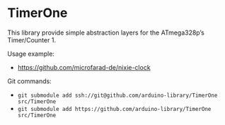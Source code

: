 # TimerOne
 
This library provide simple abstraction layers for the ATmega328p’s Timer/Counter 1. 


Usage example:
* https://github.com/microfarad-de/nixie-clock

Git commands:

* `git submodule add ssh://git@github.com/arduino-library/TimerOne src/TimerOne`
* `git submodule add https://github.com/arduino-library/TimerOne src/TimerOne`
